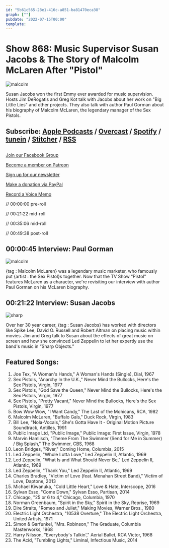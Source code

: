 ```yaml
---
id: "5b61c565-28e1-416c-a851-ba81470eca38"
graph: [""]
pubdate: "2022-07-15T00:00"
template: 
---
```






# Show 868: Music Supervisor Susan Jacobs & The Story of Malcolm McLaren After "Pistol"

![malcolm](https://static.soundopinions.org/images/2022/malcolm.jpeg)

Susan Jacobs won the first Emmy ever awarded for music supervision. Hosts Jim DeRogatis and Greg Kot talk with Jacobs about her work on "Big Little Lies" and other projects. They also talk with author Paul Gorman about his biography of Malcolm McLaren, the legendary manager of the Sex Pistols. 



## Subscribe: [Apple Podcasts](https://itunes.apple.com/us/podcast/sound-opinions/id94793843) / [Overcast](https://overcast.fm/itunes94793843/sound-opinions) / [Spotify](https://open.spotify.com/show/1kNR8YL7TBrQuRxDdS4wtU) / [tunein](https://tunein.com/podcasts/Music-Podcasts/Sound-Opinions-p60273/) / [Stitcher](http://www.stitcher.com/podcast/sound-opinions) / [RSS](https://feeds.simplecast.com/Nn6fjnB0)



## 

[Join our Facebook Group](https://bit.ly/3sivr9T)

[Become a member on Patreon](https://bit.ly/3slWZvc)

[Sign up for our newsletter](https://bit.ly/3eEvRnG)

[Make a donation via PayPal](https://bit.ly/3dmt9lU)

[Record a Voice Memo](https://bit.ly/2RyD5Ah)

// 00:00:00 pre-roll

// 00:21:22 mid-roll

// 00:35:06 mid-roll

// 00:49:38 post-roll



## 00:00:45 Interview: Paul Gorman

![malcolm](https://static.soundopinions.org/images/2022/malcolm.jpeg)

{tag : Malcolm McLaren} was a legendary music marketer, who famously put {artist : the Sex Pistol}s together. Now that the TV Show “Pistol” features McLaren as a character, we're revisiting our interview with author Paul Gorman on his McLaren biography.



## 00:21:22 Interview: Susan Jacobs

![sharp](https://static.soundopinions.org/images/2022/02-sharp-objects-2018-billboard-embed.webp)

Over her 30 year career, {tag : Susan Jacobs} has worked with directors like Spike Lee, David O. Russell and Robert Altman on placing music within movies. Jim and Greg talk to Susan about the effects of great music on screen and how she convinced Led Zeppelin to let her expertly use the band's music in “Sharp Objects.”



## Featured Songs:

1. Joe Tex, "A Woman's Hands," A Woman's Hands (Single), Dial, 1967
2. Sex Pistols, "Anarchy In the U.K.," Never Mind the Bullocks, Here's the Sex Pistols, Virgin, 1977
3. Sex Pistols, "God Save the Queen," Never Mind the Bullocks, Here's the Sex Pistols, Virgin, 1977
4. Sex Pistols, "Pretty Vacant," Never Mind the Bullocks, Here's the Sex Pistols, Virgin, 1977
5. Bow Wow Wow, "I Want Candy," The Last of the Mohicans, RCA, 1982
6. Malcolm McLaren, "Buffalo Gals," Duck Rock, Virgin, 1983
7. Bill Lee, "Nola-Vocals," She's Gotta Have It - Original Motion Picture Soundtrack, Antilles, 1991
8. Public Image Ltd, "Public Image," Public Image: First Issue, Virgin, 1978
9. Marvin Hamlisch, "Theme From The Swimmer (Send for Me in Summer) / Big Splash," The Swimmer, CBS, 1968
10. Leon Bridges, "River," Coming Home, Columbia, 2015
11. Led Zeppelin, "Whole Lotta Love," Led Zeppelin II, Atlantic, 1969
12. Led Zeppelin, "What Is and What Should Never Be," Led Zeppelin II, Atlantic, 1969
13. Led Zeppelin, "Thank You," Led Zeppelin II, Atlantic, 1969
14. Charles Bradley, "Victim of Love (feat. Menahan Street Band)," Victim of Love, Daptone, 2013
15. Michael Kiwanuka, "Cold Little Heart," Love & Hate, Interscope, 2016
16. Sylvan Esso, "Come Down," Sylvan Esso, Partisan, 2014
17. Chicago, "25 or 6 to 4," Chicago, Columbia, 1970
18. Norman Greenbaum, "Spirit in the Sky," Spirit in the Sky, Reprise, 1969
19. Dire Straits, "Romeo and Juliet," Making Movies, Warner Bros., 1980
20. Electric Light Orchestra, "10538 Overture," The Electric Light Orchestra, United Artists, 1971
21. Simon & Garfunkel, "Mrs. Robinson," The Graduate, Columbia Masterworks, 1968
22. Harry Nilsson, "Everybody's Talkin'," Aerial Ballet, RCA Victor, 1968
23. The Acid, "Tumbling Lights," Liminal, Infectious Music, 2014